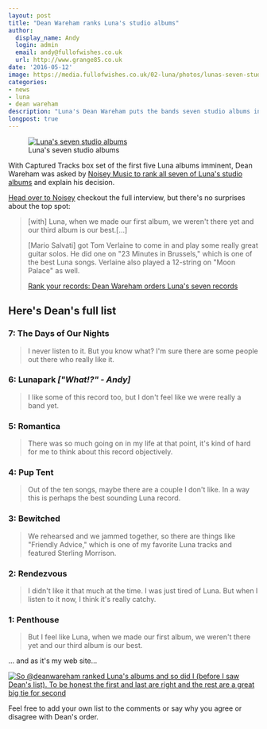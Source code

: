 ```yaml
---
layout: post
title: "Dean Wareham ranks Luna's studio albums"
author:
  display_name: Andy
  login: admin
  email: andy@fullofwishes.co.uk
  url: http://www.grange85.co.uk
date: '2016-05-12'
image: https://media.fullofwishes.co.uk/02-luna/photos/lunas-seven-studio-albums.jpg
categories:
- news
- luna
- dean wareham
description: "Luna's Dean Wareham puts the bands seven studio albums in his order of preference for Noisey Music"
longpost: true
---
```


<figure><a data-flickr-embed="true"  href="https://www.flickr.com/photos/grange85/26976992575/in/dateposted/" title="Luna&#x27;s seven studio albums"><img src="https://media.fullofwishes.co.uk/flickr-downloads/26976992575_089135f8f0_b.jpg" alt="Luna&#x27;s seven studio albums"></a><figcaption>Luna's seven studio albums</figcaption></figure>

<p class="lead">With Captured Tracks box set of the first five Luna albums imminent, Dean Wareham was asked by <a href="http://noisey.vice.com/blog/rank-your-records-luna-dean-wareham" target="blank">Noisey Music to rank all seven of Luna's studio albums</a> and explain his decision.</p>

<p><a href="http://noisey.vice.com/blog/rank-your-records-luna-dean-wareham">Head over to Noisey</a> checkout the full interview, but there's no surprises about the top spot:</p>

<blockquote><p>[with] Luna, when we made our first album, we weren't there yet and our third album is our best.[&hellip;]</p>
<p>[Mario Salvati] got Tom Verlaine to come in and play some really great guitar solos. He did one on "23 Minutes in Brussels," which is one of the best Luna songs. Verlaine also played a 12-string on "Moon Palace" as well. </p>
<footer><a href="http://noisey.vice.com/blog/rank-your-records-luna-dean-wareham">Rank your records: Dean Wareham orders Luna's seven records</a></footer></blockquote>

<h2>Here's Dean's full list</h2>
<!--more-->

<h3>7: The Days of Our Nights</h3><blockquote>I never listen to it. But you know what? I'm sure there are some people out there who really like it. </blockquote>

<h3>6: Lunapark <em>["What!?" - Andy]</em></h3> <blockquote>I like some of this record too, but I don't feel like we were really a band yet. </blockquote>

<h3>5: Romantica</h3><blockquote>There was so much going on in my life at that point, it's kind of hard for me to think about this record objectively.</blockquote>

<h3>4: Pup Tent</h3><blockquote>Out of the ten songs, maybe there are a couple I don't like. In a way this is perhaps the best sounding Luna record.</blockquote>

<h3>3: Bewitched</h3><blockquote>We rehearsed and we jammed together, so there are things like "Friendly Advice," which is one of my favorite Luna tracks and featured Sterling Morrison.</blockquote>

<h3>2: Rendezvous</h3><blockquote>I didn't like it that much at the time. I was just tired of Luna. But when I listen to it now, I think it's really catchy. </blockquote>

<h3>1: Penthouse</h3><blockquote>But I feel like Luna, when we made our first album, we weren't there yet and our third album is our best.</blockquote>

<p>&hellip; and as it's my web site&hellip;</p>
<a data-flickr-embed="true"  href="https://www.flickr.com/photos/grange85/26941678646/in/dateposted/" title="So @deanwareham ranked Luna&#x27;s albums and so did I (before I saw Dean&#x27;s list). To be honest the first and last are right and the rest are a great big tie for second"><img src="https://media.fullofwishes.co.uk/flickr-downloads/26941678646_efa8f30b8b_b.jpg" alt="So @deanwareham ranked Luna&#x27;s albums and so did I (before I saw Dean&#x27;s list). To be honest the first and last are right and the rest are a great big tie for second"></a>


<p>Feel free to add your own list to the comments or say why you agree or disagree with Dean's order.</p>
